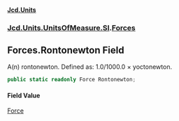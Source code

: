 #### [Jcd.Units](index.md 'index')
### [Jcd.Units.UnitsOfMeasure.SI](Jcd.Units.UnitsOfMeasure.SI.md 'Jcd.Units.UnitsOfMeasure.SI').[Forces](Forces.md 'Jcd.Units.UnitsOfMeasure.SI.Forces')

## Forces.Rontonewton Field

A(n) rontonewton. Defined as: 1.0/1000.0 × yoctonewton.

```csharp
public static readonly Force Rontonewton;
```

#### Field Value
[Force](Force.md 'Jcd.Units.UnitTypes.Force')